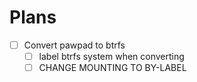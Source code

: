# Plans
- [ ] Convert pawpad to btrfs
  - [ ] label btrfs system when converting
  - [ ] CHANGE MOUNTING TO BY-LABEL
